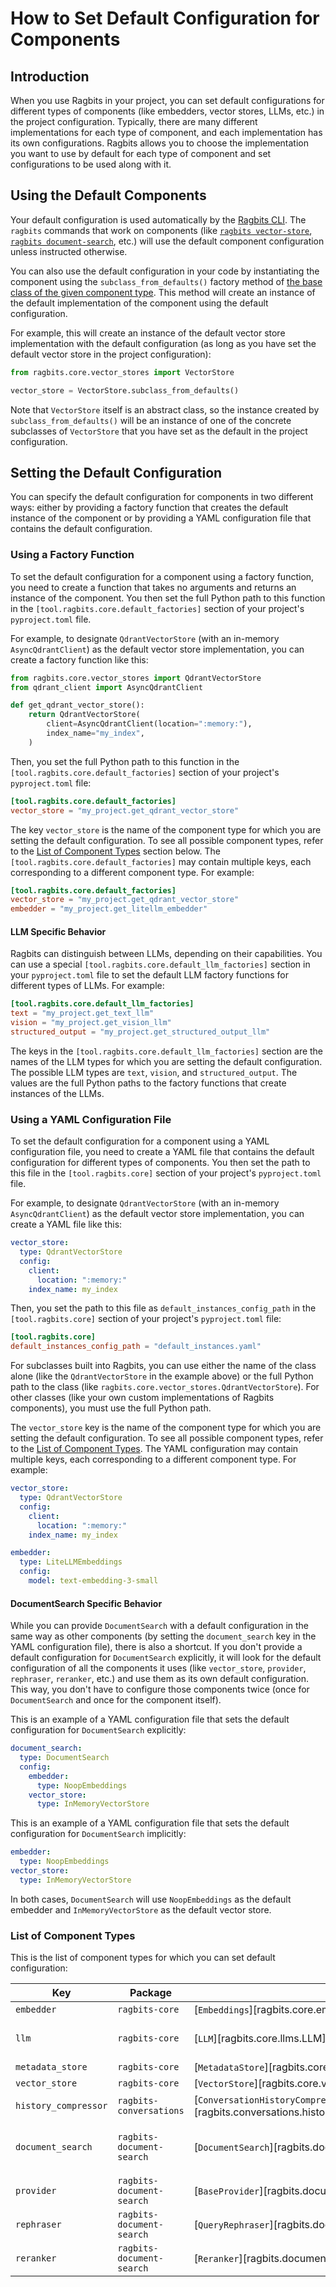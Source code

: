 # How to Set Default Configuration for Components

## Introduction
When you use Ragbits in your project, you can set default configurations for different types of components (like embedders, vector stores, LLMs, etc.) in the project configuration. Typically, there are many different implementations for each type of component, and each implementation has its own configurations. Ragbits allows you to choose the implementation you want to use by default for each type of component and set configurations to be used along with it.

## Using the Default Components
Your default configuration is used automatically by the [Ragbits CLI](../../cli/main.md). The `ragbits` commands that work on components (like [`ragbits vector-store`](../../cli/main.md#ragbits-vector-store), [`ragbits document-search`](../../cli/main.md#ragbits-document-search), etc.) will use the default component configuration unless instructed otherwise.

You can also use the default configuration in your code by instantiating the component using the `subclass_from_defaults()` factory method of [the base class of the given component type](#list-of-component-types). This method will create an instance of the default implementation of the component using the default configuration.

For example, this will create an instance of the default vector store implementation with the default configuration (as long as you have set the default vector store in the project configuration):

```python
from ragbits.core.vector_stores import VectorStore

vector_store = VectorStore.subclass_from_defaults()
```

Note that `VectorStore` itself is an abstract class, so the instance created by `subclass_from_defaults()` will be an instance of one of the concrete subclasses of `VectorStore` that you have set as the default in the project configuration.

## Setting the Default Configuration
You can specify the default configuration for components in two different ways: either by providing a factory function that creates the default instance of the component or by providing a YAML configuration file that contains the default configuration.

### Using a Factory Function
To set the default configuration for a component using a factory function, you need to create a function that takes no arguments and returns an instance of the component. You then set the full Python path to this function in the `[tool.ragbits.core.default_factories]` section of your project's `pyproject.toml` file.

For example, to designate `QdrantVectorStore` (with an in-memory `AsyncQdrantClient`) as the default vector store implementation, you can create a factory function like this:

```python
from ragbits.core.vector_stores import QdrantVectorStore
from qdrant_client import AsyncQdrantClient

def get_qdrant_vector_store():
    return QdrantVectorStore(
        client=AsyncQdrantClient(location=":memory:"),
        index_name="my_index",
    )
```

Then, you set the full Python path to this function in the `[tool.ragbits.core.default_factories]` section of your project's `pyproject.toml` file:

```toml
[tool.ragbits.core.default_factories]
vector_store = "my_project.get_qdrant_vector_store"
```

The key `vector_store` is the name of the component type for which you are setting the default configuration. To see all possible component types, refer to the [List of Component Types](#list-of-component-types) section below. The `[tool.ragbits.core.default_factories]` may contain multiple keys, each corresponding to a different component type. For example:

```toml
[tool.ragbits.core.default_factories]
vector_store = "my_project.get_qdrant_vector_store"
embedder = "my_project.get_litellm_embedder"
```

#### LLM Specific Behavior
Ragbits can distinguish between LLMs, depending on their capabilities. You can use a special `[tool.ragbits.core.default_llm_factories]` section in your `pyproject.toml` file to set the default LLM factory functions for different types of LLMs. For example:

```toml
[tool.ragbits.core.default_llm_factories]
text = "my_project.get_text_llm"
vision = "my_project.get_vision_llm"
structured_output = "my_project.get_structured_output_llm"
```

The keys in the `[tool.ragbits.core.default_llm_factories]` section are the names of the LLM types for which you are setting the default configuration. The possible LLM types are `text`, `vision`, and `structured_output`. The values are the full Python paths to the factory functions that create instances of the LLMs.

### Using a YAML Configuration File
To set the default configuration for a component using a YAML configuration file, you need to create a YAML file that contains the default configuration for different types of components. You then set the path to this file in the `[tool.ragbits.core]` section of your project's `pyproject.toml` file.

For example, to designate `QdrantVectorStore` (with an in-memory `AsyncQdrantClient`) as the default vector store implementation, you can create a YAML file like this:

```yaml
vector_store:
  type: QdrantVectorStore
  config:
    client:
      location: ":memory:"
    index_name: my_index
```

Then, you set the path to this file as `default_instances_config_path` in the `[tool.ragbits.core]` section of your project's `pyproject.toml` file:

```toml
[tool.ragbits.core]
default_instances_config_path = "default_instances.yaml"
```

For subclasses built into Ragbits, you can use either the name of the class alone (like the `QdrantVectorStore` in the example above) or the full Python path to the class (like `ragbits.core.vector_stores.QdrantVectorStore`). For other classes (like your own custom implementations of Ragbits components), you must use the full Python path.

The `vector_store` key is the name of the component type for which you are setting the default configuration. To see all possible component types, refer to the [List of Component Types](#list-of-component-types). The YAML configuration may contain multiple keys, each corresponding to a different component type. For example:

```yaml
vector_store:
  type: QdrantVectorStore
  config:
    client:
      location: ":memory:"
    index_name: my_index

embedder:
  type: LiteLLMEmbeddings
  config:
    model: text-embedding-3-small
```

#### DocumentSearch Specific Behavior
While you can provide `DocumentSearch` with a default configuration in the same way as other components (by setting the `document_search` key in the YAML configuration file), there is also a shortcut. If you don't provide a default configuration for `DocumentSearch` explicitly, it will look for the default configuration of all the components it uses (like `vector_store`, `provider`, `rephraser`, `reranker`, etc.) and use them as its own default configuration. This way, you don't have to configure those components twice (once for `DocumentSearch` and once for the component itself).

This is an example of a YAML configuration file that sets the default configuration for `DocumentSearch` explicitly:

```yaml
document_search:
  type: DocumentSearch
  config:
    embedder:
      type: NoopEmbeddings
    vector_store:
      type: InMemoryVectorStore
```

This is an example of a YAML configuration file that sets the default configuration for `DocumentSearch` implicitly:

```yaml
embedder:
  type: NoopEmbeddings
vector_store:
  type: InMemoryVectorStore
```

In both cases, `DocumentSearch` will use `NoopEmbeddings` as the default embedder and `InMemoryVectorStore` as the default vector store.

### List of Component Types
This is the list of component types for which you can set default configuration:

| Key                  | Package                   | Base class                                        | Notes                                |
|----------------------|---------------------------|---------------------------------------------------|--------------------------------------|
| `embedder`           | `ragbits-core`            | [`Embeddings`][ragbits.core.embeddings.Embeddings]|                                      |
| `llm`                | `ragbits-core`            | [`LLM`][ragbits.core.llms.LLM]                    | See [LLM Specific Behavior][llm-specific] |
| `metadata_store`     | `ragbits-core`            | [`MetadataStore`][ragbits.core.metadata_stores.base.MetadataStore]||
| `vector_store`       | `ragbits-core`            | [`VectorStore`][ragbits.core.vector_stores.base.VectorStore]|          |
| `history_compressor` | `ragbits-conversations`   | [`ConversationHistoryCompressor`][ragbits.conversations.history.compressors.base.ConversationHistoryCompressor]| |
| `document_search`    | `ragbits-document-search` | [`DocumentSearch`][ragbits.document_search.DocumentSearch]| See [DocumentSearch Specific Behavior][ds-specific]|
| `provider`           | `ragbits-document-search` | [`BaseProvider`][ragbits.document_search.ingestion.providers.base.BaseProvider]||
| `rephraser`          | `ragbits-document-search` | [`QueryRephraser`][ragbits.document_search.retrieval.rephrasers.QueryRephraser]| |
| `reranker`           | `ragbits-document-search` | [`Reranker`][ragbits.document_search.retrieval.rerankers.base.Reranker]|      |

[llm-specific]: #llm-specific-behavior
[ds-specific]: #documentsearch-specific-behavior
